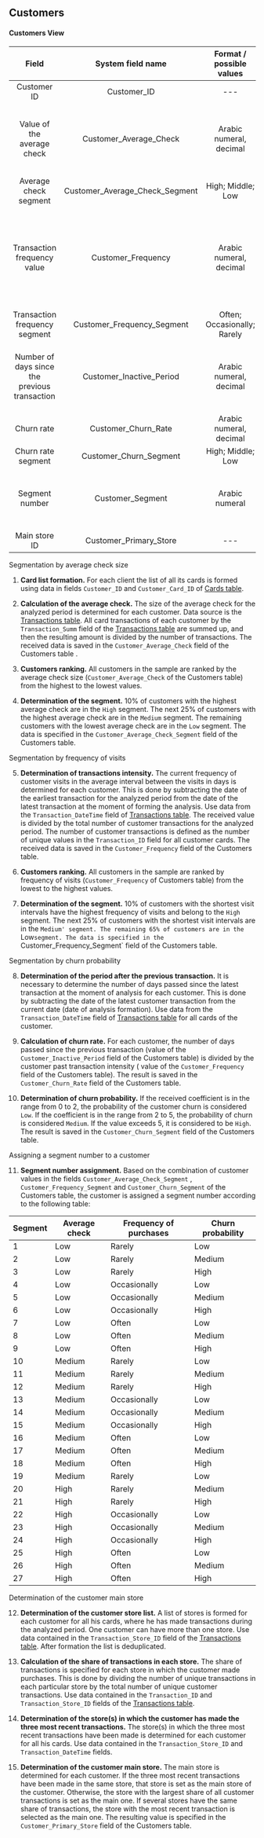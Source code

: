 ## Customers

#### Customers View

| **Field**                                     | **System field name**          | **Format / possible values**     | **Description**                                                                  |
|:---------------------------------------------:|:------------------------------:|:--------------------------------:|:-----------------------------------------------------------------------------:|
| Customer ID                                   | Customer_ID                    | ---                              | Unique value                                                                   |
| Value of the average check                    | Customer_Average_Check         | Arabic numeral, decimal          | Value of the average check in rubles for the analyzed period                 |
| Average check segment                         | Customer_Average_Check_Segment | High; Middle; Low                | Segment description                                                            |
| Transaction frequency value                   | Customer_Frequency             | Arabic numeral, decimal          | Value of customer visit frequency in the average number of days between transactions |
| Transaction frequency segment                 | Customer_Frequency_Segment     | Often; Occasionally; Rarely      | Segment description                                                            |
| Number of days since the previous transaction | Customer_Inactive_Period       | Arabic numeral, decimal          | Number of days passed since the previous transaction date               |
| Churn rate                                    | Customer_Churn_Rate            | Arabic numeral, decimal          | Value of the customer churn rate                                               |
| Churn rate segment                            | Customer_Churn_Segment         | High; Middle; Low                | Segment description                                                            |
| Segment number                                | Customer_Segment               | Arabic numeral                   | The number of the segment to which the customer belongs                        |
| Main  store ID                                | Customer_Primary_Store         | ---                              | ---                                                                            |

Segmentation by average check size

1. **Card list formation.**
   For each client the list of all its cards is formed using data in fields `Customer_ID` and `Customer_Card_ID`
   of [Cards table](../README.md#cards-table).

2. **Calculation of the average check.**
   The size of the average check for the analyzed period is determined for each customer. Data source is
   the [Transactions table](../README.md#transactions-table). All card transactions of each customer by
   the  `Transaction_Summ` field of the [Transactions table](../README.md#transactions-table) are summed up, and then
   the resulting amount is divided by the number of transactions. The received data is saved in
   the `Customer_Average_Check` field of the Customers table .

3. **Customers ranking.**
   All customers in the sample are ranked by the average check size (`Customer_Average_Check` of the Customers table)
   from the highest to the lowest values.

4. **Determination of the segment.**
   10% of customers with the highest average check are in the `High` segment. The next 25% of customers with the highest
   average check are in the `Medium` segment. The remaining customers with the lowest average check are in the `Low`
   segment. The data is specified in the `Customer_Average_Check_Segment` field of the Customers table.

Segmentation by frequency of visits

5. **Determination of transactions intensity.** The current frequency of customer visits in the average interval between
   the visits in days is determined for each customer. This is done by subtracting the date of the earliest transaction
   for the analyzed period from the date of the latest transaction at the moment of forming the analysis. Use data from
   the `Transaction_DateTime` field of [Transactions table](../README.md#transactions-table). The received value is
   divided by the total number of customer transactions for the analyzed period. The number of customer transactions is
   defined as the number of unique values in the `Transaction_ID` field for all customer cards. The received data is
   saved in the `Customer_Frequency` field of the Customers table.

6. **Customers ranking.**
   All customers in the sample are ranked by frequency of visits (`Customer_Frequency` of Customers table) from the
   lowest to the highest values.

7. **Determination of the segment.** 10% of customers with the shortest visit intervals have the highest frequency of
   visits and belong to the `High` segment. The next 25% of customers with the shortest visit intervals are in
   the `Medium' segment. The remaining 65% of customers are in the `Low` segment. The data is specified in the `
   Customer_Frequency_Segment` field of the Customers table.

Segmentation by churn probability

8. **Determination of the period after the previous transaction.** It is necessary to determine the number of days
   passed since the latest transaction at the moment of analysis for each customer. This is done by subtracting the date
   of the latest customer transaction from the current date (date of analysis formation). Use data from
   the `Transaction_DateTime` field of [Transactions table](../README.md#transactions-table) for all cards of the
   customer.

9. **Calculation of churn rate.** For each customer, the number of days passed since the previous transaction (value of
   the `Customer_Inactive_Period` field of the Customers table) is divided by the customer past transaction intensity (
   value of the `Customer_Frequency` field of the Customers table). The result is saved in the `Customer_Churn_Rate`
   field of the Customers table.

10. **Determination of churn probability.**
    If the received coefficient is in the range from 0 to 2, the probability of the customer churn is considered `Low`.
    If the coefficient is in the range from 2 to 5, the probability of churn is considered `Medium`. If the value
    exceeds 5, it is considered to be `High`. The result is saved in the `Customer_Churn_Segment` field of the Customers
    table.

Assigning a segment number to a customer

11. **Segment number assignment.**
    Based on the combination of customer values in the fields `Customer_Average_Check_Segment`
    , `Customer_Frequency_Segment` and `Customer_Churn_Segment` of the Customers table, the customer is assigned a
    segment number according to the following table:

| **Segment** | **Average check** | **Frequency of purchases** | **Churn probability** |
|-------------|-------------------|----------------------------|-----------------------|
| 1           | Low               | Rarely                     | Low                   |
| 2           | Low               | Rarely                     | Medium                |
| 3           | Low               | Rarely                     | High                  |
| 4           | Low               | Occasionally               | Low                   |
| 5           | Low               | Occasionally               | Medium                |
| 6           | Low               | Occasionally               | High                  |
| 7           | Low               | Often                      | Low                   |
| 8           | Low               | Often                      | Medium                |
| 9           | Low               | Often                      | High                  |
| 10          | Medium            | Rarely                     | Low                   |
| 11          | Medium            | Rarely                     | Medium                |
| 12          | Medium            | Rarely                     | High                  |
| 13          | Medium            | Occasionally               | Low                   |
| 14          | Medium            | Occasionally               | Medium                |
| 15          | Medium            | Occasionally               | High                  |
| 16          | Medium            | Often                      | Low                   |
| 17          | Medium            | Often                      | Medium                |
| 18          | Medium            | Often                      | High                  |
| 19          | Medium            | Rarely                     | Low                   |
| 20          | High              | Rarely                     | Medium                |
| 21          | High              | Rarely                     | High                  |
| 22          | High              | Occasionally               | Low                   |
| 23          | High              | Occasionally               | Medium                |
| 24          | High              | Occasionally               | High                  |
| 25          | High              | Often                      | Low                   |
| 26          | High              | Often                      | Medium                |
| 27          | High              | Often                      | High                  |

Determination of the customer main store

12. **Determination of the customer store list.**
    A list of stores is formed for each customer for all his cards, where he has made transactions during the analyzed
    period. One customer can have more than one store. Use data contained in the `Transaction_Store_ID` field of
    the [Transactions table](../README.md#transactions-table). After formation the list is deduplicated.

13. **Calculation of the share of transactions in each store.** The share of transactions is specified for each store in
    which the customer made purchases. This is done by dividing the number of unique transactions in each particular
    store by the total number of unique customer transactions. Use data contained in the `Transaction_ID`
    and `Transaction_Store_ID` fields of the [Transactions table](../README.md#transactions-table).

14. **Determination of the store(s) in which the customer has made the three most recent transactions.**
    The store(s) in which the three most recent transactions have been made is determined for each customer for all his
    cards. Use data contained in the `Transaction_Store_ID` and `Transaction_DateTime` fields.

15. **Determination of the customer main store.**
    The main store is determined for each customer. If the three most recent transactions have been made in the same
    store, that store is set as the main store of the customer. Otherwise, the store with the largest share of all
    customer transactions is set as the main one. If several stores have the same share of transactions, the store with
    the most recent transaction is selected as the main one. The resulting value is specified in
    the `Customer_Primary_Store` field of the Customers table.

